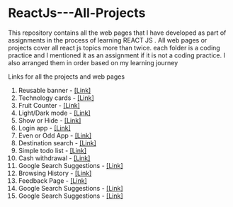 # ReactJs---All-Projects
This repository contains all the web pages that I have developed as part of assignments in the process of learning REACT JS . All web pages or projects cover all react js topics more than twice. each folder is a coding practice and I mentioned it as an assignment if it is not a coding practice. I also arranged them in order based on my learning journey

Links for all the projects and web pages 

001) Reusable banner       -  [[Link]](http://bvreactjs01.ccbp.tech)
002) Technology cards      -  [[Link]](http://bvreactjs2.ccbp.tech)
003) Fruit Counter         -  [[Link]](http://bvreactjs3.ccbp.tech)
004) Light/Dark mode       -  [[Link]](http://bvreactjs4.ccbp.tech)
005) Show or Hide          -  [[Link]](http://bvreactjs5.ccbp.tech)
006) Login app             -  [[Link]](http://bvreactjs6.ccbp.tech)
007) Even or Odd App       -  [[Link]](http://bvreactjs7.ccbp.tech)
008) Destination search    -  [[Link]](http://bvreactjs8.ccbp.tech)
009) Simple todo list      -  [[Link]](http://bvreactjs9.ccbp.tech)
010) Cash withdrawal       -  [[Link]](http://bvreactjs10.ccbp.tech)
011) Google Search Suggestions - [[Link]](http://bvreactjs11.ccbp.tech)
012) Browsing History      - [[Link]](http://bvreactjs12.ccbp.tech)
013) Feedback Page - [[Link]](http://bvreactjs13.ccbp.tech)
014) Google Search Suggestions - [[Link]](http://bvreactjs11.ccbp.tech)
015) Google Search Suggestions - [[Link]](http://bvreactjs11.ccbp.tech)
